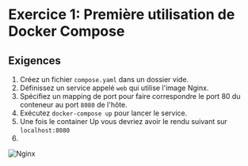 # Exercice 1: Première utilisation de Docker Compose

## Exigences

1. Créez un fichier `compose.yaml` dans un dossier vide.
2. Définissez un service appelé `web` qui utilise l'image Nginx.
3. Spécifiez un mapping de port pour faire correspondre le port 80 du conteneur au port `8080` de l'hôte.
4. Exécutez `docker-compose up` pour lancer le service.
5. Une fois le container Up vous devriez avoir le rendu suivant sur `localhost:8080`
6. 
![Nginx](./images/nginx-welcome-screen.png)

